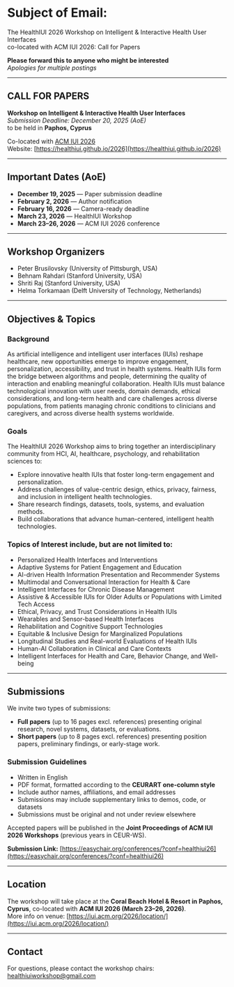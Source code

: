 # Subject of Email:  
The HealthIUI 2026 Workshop on Intelligent & Interactive Health User Interfaces  
co-located with ACM IUI 2026: Call for Papers  

**Please forward this to anyone who might be interested**  
*Apologies for multiple postings*  

---

## CALL FOR PAPERS  
**Workshop on Intelligent & Interactive Health User Interfaces**  
*Submission Deadline: December 20, 2025 (AoE)*  
to be held in **Paphos, Cyprus**  

Co-located with [ACM IUI 2026](https://iui.acm.org/2026)  
Website: [https://healthiui.github.io/2026](https://healthiui.github.io/2026)  

---

## Important Dates (AoE)  
- **December 19, 2025** — Paper submission deadline  
- **February 2, 2026** — Author notification  
- **February 16, 2026** — Camera-ready deadline  
- **March 23, 2026** — HealthIUI Workshop  
- **March 23–26, 2026** — ACM IUI 2026 conference  

---

## Workshop Organizers  
- Peter Brusilovsky (University of Pittsburgh, USA)  
- Behnam Rahdari (Stanford University, USA)  
- Shriti Raj (Stanford University, USA)  
- Helma Torkamaan (Delft University of Technology, Netherlands)  

---

## Objectives & Topics  

### Background  
 As artificial intelligence and intelligent user interfaces (IUIs) reshape healthcare, new opportunities emerge to improve engagement, personalization, accessibility, and trust in health systems.  Health IUIs form the bridge between algorithms and people, determining the quality of interaction and enabling meaningful collaboration. Health IUIs must balance technological innovation with user needs, domain demands, ethical considerations, and long-term health and care challenges across diverse populations, from patients managing chronic conditions to clinicians and caregivers, and across diverse health systems worldwide.

### Goals  
The HealthIUI 2026 Workshop aims to bring together an interdisciplinary community from HCI, AI, healthcare, psychology, and rehabilitation sciences to:  
- Explore innovative health IUIs that foster long-term engagement and personalization.  
- Address challenges of value-centric design, ethics, privacy, fairness, and inclusion in intelligent health technologies.
- Share research findings, datasets, tools, systems, and evaluation methods.  
- Build collaborations that advance human-centered, intelligent health technologies.  

### Topics of Interest include, but are not limited to:  
- Personalized Health Interfaces and Interventions  
- Adaptive Systems for Patient Engagement and Education  
- AI-driven Health Information Presentation and Recommender Systems  
- Multimodal and Conversational Interaction for Health & Care  
- Intelligent Interfaces for Chronic Disease Management  
- Assistive & Accessible IUIs for Older Adults or Populations with Limited Tech Access  
- Ethical, Privacy, and Trust Considerations in Health IUIs  
- Wearables and Sensor-based Health Interfaces  
- Rehabilitation and Cognitive Support Technologies  
- Equitable & Inclusive Design for Marginalized Populations  
- Longitudinal Studies and Real-world Evaluations of Health IUIs  
- Human-AI Collaboration in Clinical and Care Contexts  
- Intelligent Interfaces for Health and Care, Behavior Change, and Well-being


---

## Submissions  

We invite two types of submissions:  
- **Full papers** (up to 16 pages excl. references) presenting original research, novel systems, datasets, or evaluations.  
- **Short papers** (up to 8 pages excl. references) presenting position papers, preliminary findings, or early-stage work.  

### Submission Guidelines  
- Written in English  
- PDF format, formatted according to the **CEURART one-column style**  
- Include author names, affiliations, and email addresses  
- Submissions may include supplementary links to demos, code, or datasets  
- Submissions must be original and not under review elsewhere  

Accepted papers will be published in the **Joint Proceedings of ACM IUI 2026 Workshops** (previous years in CEUR-WS).  

 **Submission Link:** [https://easychair.org/conferences/?conf=healthiui26](https://easychair.org/conferences/?conf=healthiui26)  

---

## Location  
The workshop will take place at the **Coral Beach Hotel & Resort in Paphos, Cyprus**, co-located with **ACM IUI 2026 (March 23–26, 2026)**.  
More info on venue: [https://iui.acm.org/2026/location/](https://iui.acm.org/2026/location/)  

---

## Contact  
For questions, please contact the workshop chairs:  
 healthiuiworkshop@gmail.com  

